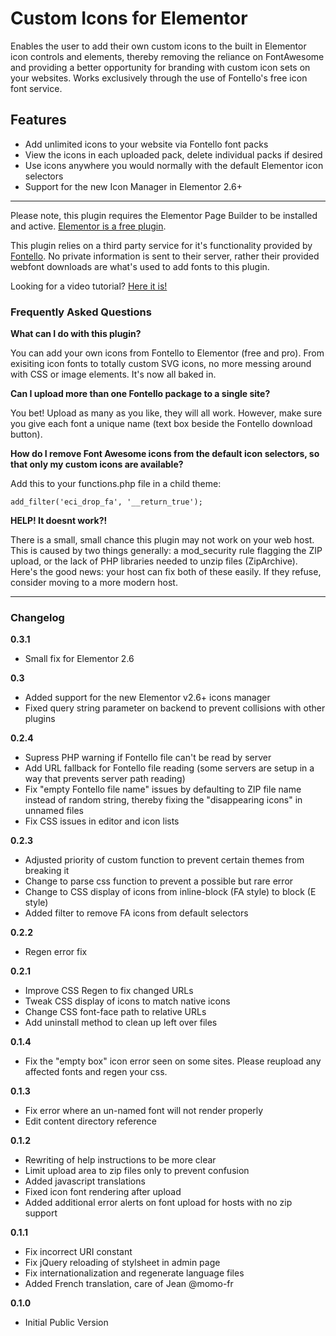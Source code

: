 
# Custom Icons for Elementor

Enables the user to add their own custom icons to the built in Elementor icon controls and elements, thereby removing the reliance on FontAwesome and providing a better opportunity for branding with custom icon sets on your websites. Works exclusively through the use of Fontello's free icon font service. 

## Features  
* Add unlimited icons to your website via Fontello font packs
* View the icons in each uploaded pack, delete individual packs if desired
* Use icons anywhere you would normally with the default Elementor icon selectors
* Support for the new Icon Manager in Elementor 2.6+

---

Please note, this plugin requires the Elementor Page Builder to be installed and active. [Elementor is a free plugin](https://en-ca.wordpress.org/plugins/elementor/).

This plugin relies on a third party service for it's functionality provided by [Fontello](http://fontello.com). No private information is sent to their server, rather their provided webfont downloads are what's used to add fonts to this plugin.

Looking for a video tutorial? [Here it is!](https://youtu.be/Rnu9XVD8AdI)

### Frequently Asked Questions

**What can I do with this plugin?**

You can add your own icons from Fontello to Elementor (free and pro). From exisiting icon fonts to totally custom SVG icons, no more messing around with CSS or image elements. It's now all baked in.

**Can I upload more than one Fontello package to a single site?**

You bet! Upload as many as you like, they will all work. However, make sure you give each font a unique name (text box beside the Fontello download button).

**How do I remove Font Awesome icons from the default icon selectors, so that only my custom icons are available?**

Add this to your functions.php file in a child theme:

`add_filter('eci_drop_fa', '__return_true');`

**HELP! It doesnt work?!**

There is a small, small chance this plugin may not work on your web host. This is caused by two things generally: a mod_security rule flagging the ZIP upload, or the lack of PHP libraries needed to unzip files (ZipArchive). Here's the good news: your host can fix both of these easily. If they refuse, consider moving to a more modern host.

---

### Changelog

**0.3.1**
* Small fix for Elementor 2.6

**0.3**
* Added support for the new Elementor v2.6+ icons manager
* Fixed query string parameter on backend to prevent collisions with other plugins

**0.2.4**
* Supress PHP warning if Fontello file can't be read by server
* Add URL fallback for Fontello file reading (some servers are setup in a way that prevents server path reading)
* Fix "empty Fontello file name" issues by defaulting to ZIP file name instead of random string, thereby fixing the "disappearing icons" in unnamed files
* Fix CSS issues in editor and icon lists

**0.2.3**
* Adjusted priority of custom function to prevent certain themes from breaking it
* Change to parse css function to prevent a possible but rare error 
* Change to CSS display of icons from inline-block (FA style) to block (E style)
* Added filter to remove FA icons from default selectors

**0.2.2**
* Regen error fix

**0.2.1**
* Improve CSS Regen to fix changed URLs
* Tweak CSS display of icons to match native icons 
* Change CSS font-face path to relative URLs
* Add uninstall method to clean up left over files

**0.1.4**
* Fix the "empty box" icon error seen on some sites. Please reupload any affected fonts and regen your css.

**0.1.3**
* Fix error where an un-named font will not render properly
* Edit content directory reference

**0.1.2**
* Rewriting of help instructions to be more clear
* Limit upload area to zip files only to prevent confusion
* Added javascript translations
* Fixed icon font rendering after upload
* Added additional error alerts on font upload for hosts with no zip support

**0.1.1**
* Fix incorrect URI constant
* Fix jQuery reloading of stylsheet in admin page 
* Fix internationalization and regenerate language files
* Added French translation, care of Jean @momo-fr

**0.1.0**
* Initial Public Version